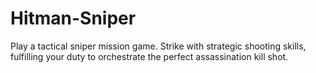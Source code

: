 # Hitman-Sniper
Play a tactical sniper mission game. Strike with strategic shooting skills, fulfilling your duty to orchestrate the perfect assassination kill shot.
